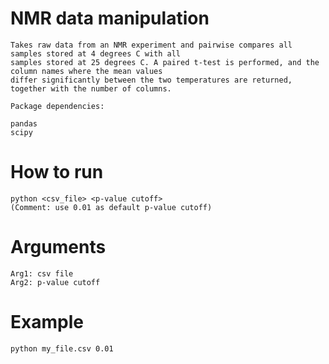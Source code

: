 # NMR data manipulation

```
Takes raw data from an NMR experiment and pairwise compares all samples stored at 4 degrees C with all 
samples stored at 25 degrees C. A paired t-test is performed, and the column names where the mean values 
differ significantly between the two temperatures are returned, together with the number of columns.

Package dependencies:

pandas
scipy
```

# How to run

```
python <csv_file> <p-value cutoff>
(Comment: use 0.01 as default p-value cutoff)
```

# Arguments
  
```
Arg1: csv file
Arg2: p-value cutoff
```

# Example
  
```python my_file.csv 0.01```
  
  
